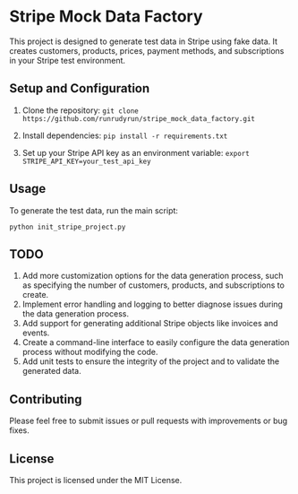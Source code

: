 # Stripe Mock Data Factory

This project is designed to generate test data in Stripe using fake data. It creates customers, products, prices, payment methods, and subscriptions in your Stripe test environment.

## Setup and Configuration

1. Clone the repository:
`
git clone https://github.com/runrudyrun/stripe_mock_data_factory.git
`

2. Install dependencies:
`
pip install -r requirements.txt
`

3. Set up your Stripe API key as an environment variable:
`
export STRIPE_API_KEY=your_test_api_key
`

## Usage

To generate the test data, run the main script:

`
python init_stripe_project.py
`

## TODO

1. Add more customization options for the data generation process, such as specifying the number of customers, products, and subscriptions to create.
2. Implement error handling and logging to better diagnose issues during the data generation process.
3. Add support for generating additional Stripe objects like invoices and events.
4. Create a command-line interface to easily configure the data generation process without modifying the code.
5. Add unit tests to ensure the integrity of the project and to validate the generated data.

## Contributing

Please feel free to submit issues or pull requests with improvements or bug fixes.

## License

This project is licensed under the MIT License.
